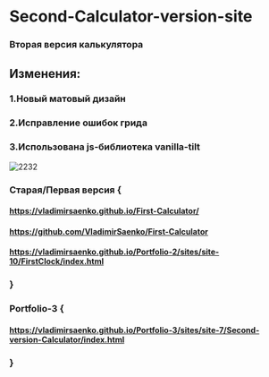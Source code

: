 # Second-Calculator-version-site
 
### Вторая версия калькулятора

## Изменения:

### 1.Новый матовый дизайн

### 2.Исправление ошибок грида

### 3.Использована js-библиотека vanilla-tilt

![2232](https://user-images.githubusercontent.com/56477695/118031128-d9fdde80-b36e-11eb-8670-fbbaf8924d49.png)

### Старая/Первая версия {

#### https://vladimirsaenko.github.io/First-Calculator/

#### https://github.com/VladimirSaenko/First-Calculator

#### https://vladimirsaenko.github.io/Portfolio-2/sites/site-10/FirstClock/index.html

### }

### Portfolio-3 {

#### https://vladimirsaenko.github.io/Portfolio-3/sites/site-7/Second-version-Calculator/index.html

### }
